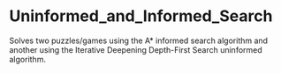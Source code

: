 # Uninformed_and_Informed_Search
Solves two puzzles/games using the A* informed search algorithm and another using the Iterative Deepening Depth-First Search uninformed algorithm.
